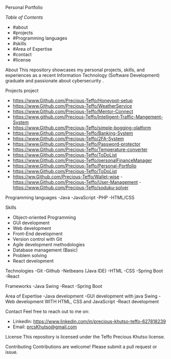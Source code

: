 Personal Portfolio

*Table of Contents*
- #about
- #projects
- #Programming languages 
- #skills
- #Area of Expertise
- #contact
- #license

About
This repository showcases my personal projects, skills, and experiences as a recent Information Technology (Software Development) graduate and passionate about cybersecurity .

Projects project
- https://www.Github.com/Precious-Teffo/Honeypot-setup
- https://www.Github.com/Precious-Teffo/WeatherService
- https://www.Github.com/Precious-Teffo/Mentor-Connect
- https://www.github.com/Precious-Teffo/Intelligent-Traffic-Mangement-System
- https://www.Github.com/Precious-Teffo/simple-bogging-olatform
- https://www.Github.com/Precious-Teffo/Banking-System
- https://www.Github.com/Precious-Teffo/2FA-System
- https://www.Github.com/Precious-Teffo/Password-protector
- https://www.Github.com/Precious-Teffo/Temperature-converter
- https://www.Github.com/Precious-Teffo/ToDoList
- https://www.Github.com/Precious-Teffo/personalFinanceManager
- https://www.Github.com/Precious-Teffo/Personal-Portfolio
- https://www.Github.com/Precious-Teffo/ToDoList
- https://ww.Github.com/Precious-Teffo/Wallet-wise
-https://www.Github.com/Precious-Teffo/User-Management
-https://www.Github.com/Precious-Teffo/soduku-solver


Programming languages 
-Java
-JavaScript 
-PHP
-HTML/CSS

Skills
- Object-oriented Programming
- GUI development
- Web development
- Front-End development
- Version control with Git
- Agile development methodologies
- Database management (Basic)
- Problem solving
- React development

Technologies 
-Git
-Github
-Netbeans (Java IDE) 
-HTML
-CSS
-Spring Boot
-React

Frameworks
-Java Swing
-React
-Spring Boot

Area of Expertise 
-Java development 
-GUI development with java Swing
-Web development WITH HTML, CSS and JavaScript 
-React development 

Contact
Feel free to reach out to me on:

- LinkedIn: https://www.linkedin.com/in/precious-khutso-teffo-627818239
- Email: prcsKhutso@gmail.com

License
This repository is licensed under the Teffo Precious Khutso license.

Contributing
Contributions are welcome! Please submit a pull request or issue.
